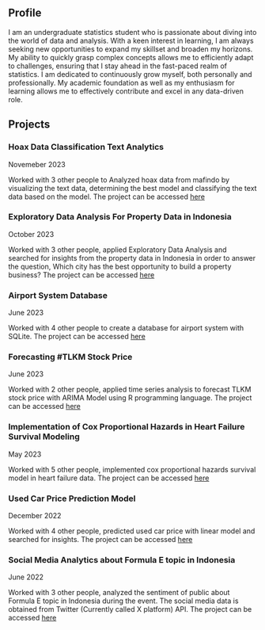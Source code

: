 ## Profile
I am an undergraduate statistics student who is passionate about diving into the world of data and analysis. With a keen interest in learning, I am always seeking new opportunities to expand my skillset and broaden my horizons. My ability to quickly grasp complex concepts allows me to efficiently adapt to challenges, ensuring that I stay ahead in the fast-paced realm of statistics. I am dedicated to continuously grow myself, both personally and professionally. My academic foundation as well as my enthusiasm for learning allows me to effectively contribute and excel in any data-driven role.

## Projects
### Hoax Data Classification Text Analytics
Novemeber 2023

Worked with 3 other people to Analyzed hoax data from mafindo by visualizing the text data, determining the best model and classifying the text data based on the model. The project can be accessed [here](https://github.com/Aurelio-Naufal/Case-Study-Data-Mining-Aplikasi-Model-Klasifikasi-Kelompok-8)


### Exploratory Data Analysis For Property Data in Indonesia
October 2023

Worked with 3 other people, applied Exploratory Data Analysis and searched for insights from the property data in Indonesia in order to answer the question, Which city has the best opportunity to build a property business? The project can be accessed [here](https://github.com/Aurelio-Naufal/Case-Study-Data-Mining-EDA-Data-Property-Indonesia)


### Airport System Database
June 2023

Worked with 4 other people to create a database for airport system with SQLite. The project can be accessed [here](https://github.com/Aurelio-Naufal/Project-Database-Sistem-Bandara/blob/main/Laporan%20Akhir%20Database%20Kelompok%204.pdf)


### Forecasting #TLKM Stock Price
June 2023

Worked with 2 other people, applied time series analysis to forecast TLKM stock price with ARIMA Model using R programming language. The project can be accessed [here](https://github.com/Aurelio-Naufal/Forecasting-TLKM-stock-price-with-ARIMA-model)


### Implementation of Cox Proportional Hazards in Heart Failure Survival Modeling
May 2023

Worked with 5 other people, implemented cox proportional hazards survival model in heart failure data. The project can be accessed [here](https://github.com/Aurelio-Naufal/Case-Study-Cox-Regression)

### Used Car Price Prediction Model
December 2022

Worked with 4 other people, predicted used car price with linear model and searched for insights. The project can be accessed [here](https://github.com/Aurelio-Naufal/Project-Linear-Model-Used-Car-Price-Prediction-Model)


### Social Media Analytics about Formula E topic in Indonesia
June 2022

Worked with 3 other people, analyzed the sentiment of public about Formula E topic in Indonesia during the event. The social media data is obtained from Twitter (Currently called X platform) API. The project can be accessed [here](https://github.com/Aurelio-Naufal/Project-Social-Media-Analytics)
